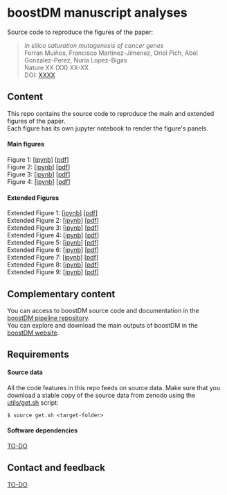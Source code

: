 # boostDM manuscript analyses

Source code to reproduce the figures of the paper:

> *In silico saturation mutagenesis of cancer genes*<br> 
Ferran Muiños, Francisco Martinez-Jimenez, Oriol Pich, Abel Gonzalez-Perez, Nuria Lopez-Bigas<br>
Nature XX (XX) XX-XX<br>
DOI: [XXXX](XXXX)

## Content

This repo contains the source code to reproduce the main and extended figures of the paper.<br>
Each figure has its own jupyter notebook to render the figure's panels.<br>

#### Main figures

Figure 1: [[ipynb](https://nbviewer.jupyter.org/github/bbglab/boostdm-analyses/blob/master/Figure1/display_panels_Figure1.ipynb)] [[pdf](https://github.com/bbglab/boostdm-analyses/blob/master/figures_paper/Figure1.pdf)]<br>
Figure 2: [[ipynb](https://nbviewer.jupyter.org/github/bbglab/boostdm-analyses/blob/master/Figure2/display_panels_Figure2.ipynb)] [[pdf](https://github.com/bbglab/boostdm-analyses/blob/master/figures_paper/Figure2.pdf)]<br>
Figure 3: [[ipynb](https://nbviewer.jupyter.org/github/bbglab/boostdm-analyses/blob/master/Figure3/display_panels_Figure3.ipynb)] [[pdf](https://github.com/bbglab/boostdm-analyses/blob/master/figures_paper/Figure3.pdf)]<br>
Figure 4: [[ipynb](https://nbviewer.jupyter.org/github/bbglab/boostdm-analyses/blob/master/Figure4/display_panels_Figure4.ipynb)] [[pdf](https://github.com/bbglab/boostdm-analyses/blob/master/figures_paper/Figure4.pdf)]<br>

#### Extended Figures

Extended Figure 1: [[ipynb](https://nbviewer.jupyter.org/github/bbglab/boostdm-analyses/blob/master/Extended_Figure_1/display_panels_Extended_Figure1.ipynb)] [[pdf](https://github.com/bbglab/boostdm-analyses/blob/master/figures_paper/Extended_Figure1.pdf)]<br>
Extended Figure 2: [[ipynb](https://nbviewer.jupyter.org/github/bbglab/boostdm-analyses/blob/master/Extended_Figure_2/display_panels_Extended_Figure2.ipynb)] [[pdf](https://github.com/bbglab/boostdm-analyses/blob/master/figures_paper/Extended_Figure2.pdf)]<br>
Extended Figure 3: [[ipynb](https://nbviewer.jupyter.org/github/bbglab/boostdm-analyses/blob/master/Extended_Figure_3/display_panels_Figure1.ipynb)] [[pdf](https://github.com/bbglab/boostdm-analyses/blob/master/figures_paper/Extended_Figure3.pdf)]<br>
Extended Figure 4: [[ipynb](https://nbviewer.jupyter.org/github/bbglab/boostdm-analyses/blob/master/Extended_Figure_4/display_panels_Figure1.ipynb)] [[pdf](https://github.com/bbglab/boostdm-analyses/blob/master/figures_paper/Extended_Figure4.pdf)]<br>
Extended Figure 5: [[ipynb](https://nbviewer.jupyter.org/github/bbglab/boostdm-analyses/blob/master/Extended_Figure_5/display_panels_Figure1.ipynb)] [[pdf](https://github.com/bbglab/boostdm-analyses/blob/master/figures_paper/Extended_Figure5.pdf)]<br>
Extended Figure 6: [[ipynb](https://nbviewer.jupyter.org/github/bbglab/boostdm-analyses/blob/master/Extended_Figure_6/display_panels_Figure1.ipynb)] [[pdf](https://github.com/bbglab/boostdm-analyses/blob/master/figures_paper/Extended_Figure6.pdf)]<br>
Extended Figure 7: [[ipynb](https://nbviewer.jupyter.org/github/bbglab/boostdm-analyses/blob/master/Extended_Figure_7/display_panels_Figure1.ipynb)] [[pdf](https://github.com/bbglab/boostdm-analyses/blob/master/figures_paper/Extended_Figure7.pdf)]<br>
Extended Figure 8: [[ipynb](https://nbviewer.jupyter.org/github/bbglab/boostdm-analyses/blob/master/Extended_Figure_8/display_panels_Figure1.ipynb)] [[pdf](https://github.com/bbglab/boostdm-analyses/blob/master/figures_paper/Extended_Figure8.pdf)]<br>
Extended Figure 9: [[ipynb](https://nbviewer.jupyter.org/github/bbglab/boostdm-analyses/blob/master/Extended_Figure_9/display_panels_Figure1.ipynb)] [[pdf](https://github.com/bbglab/boostdm-analyses/blob/master/figures_paper/Extended_Figure9.pdf)]<br>

## Complementary content

You can access to boostDM source code and documentation in the [boostDM pipeline repository](XXXX).<br>
You can explore and download the main outputs of boostDM in the [boostDM website](https://www.intogen.org/boostdm).<br>

## Requirements

#### Source data

All the code features in this repo feeds on source data. Make sure that you download a stable copy of the source data 
from zenodo using the [utils/get.sh](https://github.com/bbglab/boostdm-analyses/blob/master/utils/get.sh) script:

```
$ source get.sh <target-folder>
```

#### Software dependencies

[TO-DO](XXX)

## Contact and feedback

[TO-DO](XXX)

